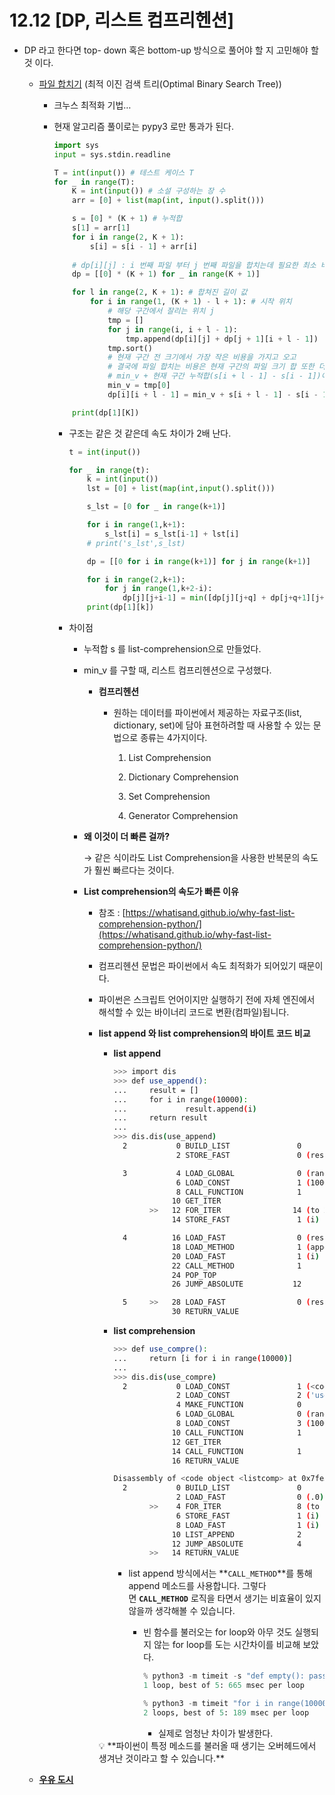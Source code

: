 # 12.12 [DP, 리스트 컴프리헨션]

- DP 라고 한다면 top- down 혹은 bottom-up 방식으로 풀어야 할 지 고민해야 할 것 이다.
    - [파일 합치기](https://www.acmicpc.net/problem/11066) (최적 이진 검색 트리(Optimal Binary Search Tree))
        - 크누스 최적화 기법…
        - 현재 알고리즘 풀이로는 pypy3 로만 통과가 된다.
          
            ```python
            import sys
            input = sys.stdin.readline
            
            T = int(input()) # 테스트 케이스 T
            for _ in range(T):
                K = int(input()) # 소설 구성하는 장 수
                arr = [0] + list(map(int, input().split()))
            
                s = [0] * (K + 1) # 누적합
                s[1] = arr[1]
                for i in range(2, K + 1):
                    s[i] = s[i - 1] + arr[i]
                
                # dp[i][j] : i 번째 파일 부터 j 번째 파일을 합치는데 필요한 최소 비용
                dp = [[0] * (K + 1) for _ in range(K + 1)]
            
                for l in range(2, K + 1): # 합쳐진 길이 값
                    for i in range(1, (K + 1) - l + 1): # 시작 위치
                        # 해당 구간에서 잘리는 위치 j
                        tmp = []
                        for j in range(i, i + l - 1):
                            tmp.append(dp[i][j] + dp[j + 1][i + l - 1])
                        tmp.sort()
                        # 현재 구간 전 크기에서 가장 작은 비용을 가지고 오고
                        # 결국에 파일 합치는 비용은 현재 구간의 파일 크기 합 또한 더해줘야 하기 때문에
                        # min_v + 현재 구간 누적합(s[i + l - 1] - s[i - 1])이다.
                        min_v = tmp[0]
                        dp[i][i + l - 1] = min_v + s[i + l - 1] - s[i - 1]
            
                print(dp[1][K])
            ```
            
            - 구조는 같은 것 같은데 속도 차이가 2배 난다.
              
                ```python
                t = int(input())
                
                for _ in range(t):
                    k = int(input())
                    lst = [0] + list(map(int,input().split()))
                
                    s_lst = [0 for _ in range(k+1)]
                
                    for i in range(1,k+1):
                        s_lst[i] = s_lst[i-1] + lst[i]
                    # print('s_lst',s_lst)
                
                    dp = [[0 for i in range(k+1)] for j in range(k+1)]
                
                    for i in range(2,k+1):
                        for j in range(1,k+2-i):
                            dp[j][j+i-1] = min([dp[j][j+q] + dp[j+q+1][j+i-1] for q in range(i-1)]) +(s_lst[j+i-1] - s_lst[j-1])
                    print(dp[1][k])
                ```
                
            - 차이점
                - 누적합 s 를 list-comprehension으로 만들었다.
                - min_v 를 구할 때, 리스트 컴프리헨션으로 구성했다.
                    - **컴프리헨션**
                        - 원하는 데이터를 파이썬에서 제공하는 자료구조(list, dictionary, set)에 담아 표현하려할 때 사용할 수 있는 문법으로 종류는 4가지이다.
                          
                            1. List Comprehension
                            
                            2. Dictionary Comprehension
                            
                            3. Set Comprehension
                            
                            4. Generator Comprehension
                            
                
                - **왜 이것이 더 빠른 걸까?**
                  
                    → 같은 식이라도 List Comprehension을 사용한 반복문의 속도가 훨씬 빠르다는 것이다.
                    
                - **List comprehension의 속도가 빠른 이유**
                    - 참조 : [https://whatisand.github.io/why-fast-list-comprehension-python/](https://whatisand.github.io/why-fast-list-comprehension-python/)
                    - 컴프리헨션 문법은 파이썬에서 속도 최적화가 되어있기 때문이다.
                    - 파이썬은 스크립트 언어이지만 실행하기 전에 자체 엔진에서 해석할 수 있는 바이너리 코드로 변환(컴파일)됩니다.
                    - **list append 와 list comprehension의 바이트 코드 비교**
                        - **list append**
                          
                            ```bash
                            >>> import dis
                            >>> def use_append():
                            ...     result = []
                            ...     for i in range(10000):
                            ...             result.append(i)
                            ...     return result
                            ...
                            >>> dis.dis(use_append)
                              2           0 BUILD_LIST               0
                                          2 STORE_FAST               0 (result)
                            
                              3           4 LOAD_GLOBAL              0 (range)
                                          6 LOAD_CONST               1 (10000)
                                          8 CALL_FUNCTION            1
                                         10 GET_ITER
                                    >>   12 FOR_ITER                14 (to 28)
                                         14 STORE_FAST               1 (i)
                            
                              4          16 LOAD_FAST                0 (result)
                                         18 LOAD_METHOD              1 (append)
                                         20 LOAD_FAST                1 (i)
                                         22 CALL_METHOD              1
                                         24 POP_TOP
                                         26 JUMP_ABSOLUTE           12
                            
                              5     >>   28 LOAD_FAST                0 (result)
                                         30 RETURN_VALUE
                            ```
                            
                        - **list comprehension**
                          
                            ```bash
                            >>> def use_compre():
                            ...     return [i for i in range(10000)]
                            ...
                            >>> dis.dis(use_compre)
                              2           0 LOAD_CONST               1 (<code object <listcomp> at 0x7fe36818f870, file "<stdin>", line 2>)
                                          2 LOAD_CONST               2 ('use_compre.<locals>.<listcomp>')
                                          4 MAKE_FUNCTION            0
                                          6 LOAD_GLOBAL              0 (range)
                                          8 LOAD_CONST               3 (10000)
                                         10 CALL_FUNCTION            1
                                         12 GET_ITER
                                         14 CALL_FUNCTION            1
                                         16 RETURN_VALUE
                            
                            Disassembly of <code object <listcomp> at 0x7fe36818f870, file "<stdin>", line 2>:
                              2           0 BUILD_LIST               0
                                          2 LOAD_FAST                0 (.0)
                                    >>    4 FOR_ITER                 8 (to 14)
                                          6 STORE_FAST               1 (i)
                                          8 LOAD_FAST                1 (i)
                                         10 LIST_APPEND              2
                                         12 JUMP_ABSOLUTE            4
                                    >>   14 RETURN_VALUE
                            ```
                            
                            - list append 방식에서는 **`CALL_METHOD`**를 통해 append 메소드를 사용합니다. 그렇다면 **`CALL_METHOD`** 로직을 타면서 생기는 비효율이 있지 않을까 생각해볼 수 있습니다.
                                - 빈 함수를 불러오는 for loop와 아무 것도 실행되지 않는 for loop를 도는 시간차이를 비교해 보았다.
                                  
                                    ```python
                                    % python3 -m timeit -s "def empty(): pass" "for i in range(10000000): empty()"
                                    1 loop, best of 5: 665 msec per loop
                                    
                                    % python3 -m timeit "for i in range(10000000): pass"
                                    2 loops, best of 5: 189 msec per loop
                                    ```
                                    
                                    - 실제로 엄청난 차이가 발생한다.
                        
                        <aside>
                        💡 **파이썬이 특정 메소드를 불러올 때 생기는 오버헤드에서 생겨난 것이라고 할 수 있습니다.**
                        
                        </aside>
                        
        
    - [**우유 도시**](https://www.acmicpc.net/problem/14722)